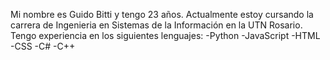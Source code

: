 Mi nombre es Guido Bitti y tengo 23 años.
Actualmente estoy cursando la carrera de Ingenieria en Sistemas de la Información en la UTN Rosario.
Tengo experiencia en los siguientes lenguajes:
  -Python
  -JavaScript
  -HTML
  -CSS
  -C#
  -C++
